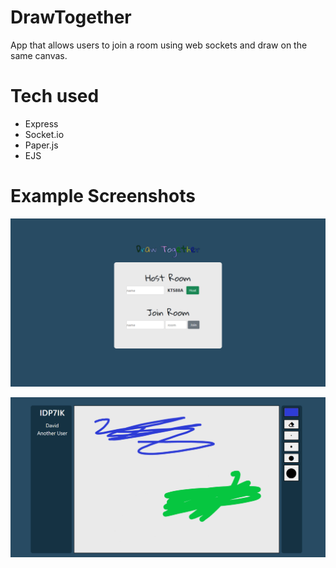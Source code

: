 # DrawTogether

App that allows users to join a room using web sockets and draw on the same canvas.

# Tech used

- Express
- Socket.io
- Paper.js
- EJS

# Example Screenshots

![index page](/images/main.png)

![example of 2 users drawing on canvas](/images/draw.png)
